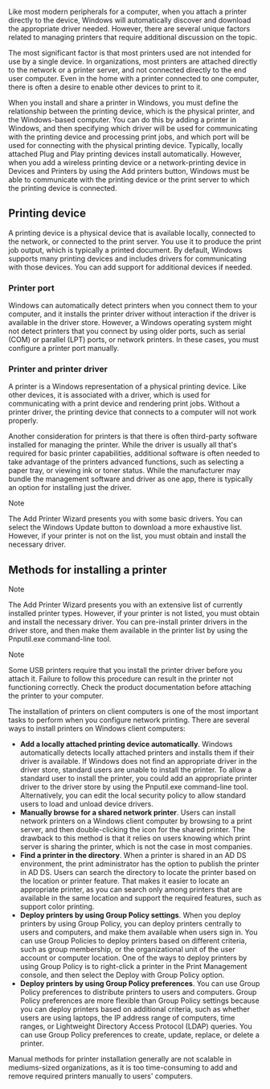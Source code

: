 Like most modern peripherals for a computer, when you attach a printer directly to the device, Windows will automatically discover and download the appropriate driver needed. However, there are several unique factors related to managing printers that require additional discussion on the topic.

The most significant factor is that most printers used are not intended for use by a single device. In organizations, most printers are attached directly to the network or a printer server, and not connected directly to the end user computer. Even in the home with a printer connected to one computer, there is often a desire to enable other devices to print to it.

When you install and share a printer in Windows, you must define the relationship between the printing device, which is the physical printer, and the Windows-based computer. You can do this by adding a printer in Windows, and then specifying which driver will be used for communicating with the printing device and processing print jobs, and which port will be used for connecting with the physical printing device. Typically, locally attached Plug and Play printing devices install automatically. However, when you add a wireless printing device or a network-printing device in Devices and Printers by using the Add printers button, Windows must be able to communicate with the printing device or the print server to which the printing device is connected.

## Printing device

A printing device is a physical device that is available locally, connected to the network, or connected to the print server. You use it to produce the print job output, which is typically a printed document. By default, Windows supports many printing devices and includes drivers for communicating with those devices. You can add support for additional devices if needed.

### Printer port

Windows can automatically detect printers when you connect them to your computer, and it installs the printer driver without interaction if the driver is available in the driver store. However, a Windows operating system might not detect printers that you connect by using older ports, such as serial (COM) or parallel (LPT) ports, or network printers. In these cases, you must configure a printer port manually.

### Printer and printer driver

A printer is a Windows representation of a physical printing device. Like other devices, it is associated with a driver, which is used for communicating with a print device and rendering print jobs. Without a printer driver, the printing device that connects to a computer will not work properly.

Another consideration for printers is that there is often third-party software installed for managing the printer. While the driver is usually all that's required for basic printer capabilities, additional software is often needed to take advantage of the printers advanced functions, such as selecting a paper tray, or viewing ink or toner status. While the manufacturer may bundle the management software and driver as one app, there is typically an option for installing just the driver.

> [!NOTE]
> The Add Printer Wizard presents you with some basic drivers. You can select the Windows Update button to download a more exhaustive list. However, if your printer is not on the list, you must obtain and install the necessary driver.

## Methods for installing a printer

> [!NOTE]
> The Add Printer Wizard presents you with an extensive list of currently installed printer types. However, if your printer is not listed, you must obtain and install the necessary driver. You can pre-install printer drivers in the driver store, and then make them available in the printer list by using the Pnputil.exe command-line tool.

> [!NOTE]
> Some USB printers require that you install the printer driver before you attach it. Failure to follow this procedure can result in the printer not functioning correctly. Check the product documentation before attaching the printer to your computer.

The installation of printers on client computers is one of the most important tasks to perform when you configure network printing. There are several ways to install printers on Windows client computers:

 -  **Add a locally attached printing device automatically**. Windows automatically detects locally attached printers and installs them if their driver is available. If Windows does not find an appropriate driver in the driver store, standard users are unable to install the printer. To allow a standard user to install the printer, you could add an appropriate printer driver to the driver store by using the Pnputil.exe command-line tool. Alternatively, you can edit the local security policy to allow standard users to load and unload device drivers.
 -  **Manually browse for a shared network printer**. Users can install network printers on a Windows client computer by browsing to a print server, and then double-clicking the icon for the shared printer. The drawback to this method is that it relies on users knowing which print server is sharing the printer, which is not the case in most companies.
 -  **Find a printer in the directory**. When a printer is shared in an AD DS environment, the print administrator has the option to publish the printer in AD DS. Users can search the directory to locate the printer based on the location or printer feature. That makes it easier to locate an appropriate printer, as you can search only among printers that are available in the same location and support the required features, such as support color printing.
 -  **Deploy printers by using Group Policy settings**. When you deploy printers by using Group Policy, you can deploy printers centrally to users and computers, and make them available when users sign in. You can use Group Policies to deploy printers based on different criteria, such as group membership, or the organizational unit of the user account or computer location. One of the ways to deploy printers by using Group Policy is to right-click a printer in the Print Management console, and then select the Deploy with Group Policy option.
 -  **Deploy printers by using Group Policy preferences**. You can use Group Policy preferences to distribute printers to users and computers. Group Policy preferences are more flexible than Group Policy settings because you can deploy printers based on additional criteria, such as whether users are using laptops, the IP address range of computers, time ranges, or Lightweight Directory Access Protocol (LDAP) queries. You can use Group Policy preferences to create, update, replace, or delete a printer.

Manual methods for printer installation generally are not scalable in mediums-sized organizations, as it is too time-consuming to add and remove required printers manually to users' computers.
